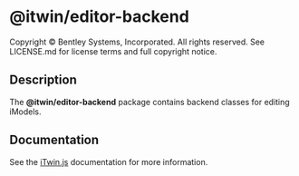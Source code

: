 # @itwin/editor-backend

Copyright © Bentley Systems, Incorporated. All rights reserved. See LICENSE.md for license terms and full copyright notice.

## Description

The __@itwin/editor-backend__ package contains backend classes for editing iModels.

## Documentation

See the [iTwin.js](https://www.itwinjs.org) documentation for more information.
